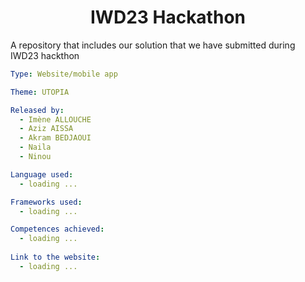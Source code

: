 <h1 align="center">IWD23 Hackathon</h1>

A repository that includes our solution that we have submitted during IWD23 hackthon 


```yaml
Type: Website/mobile app

Theme: UTOPIA

Released by:
  - Imène ALLOUCHE
  - Aziz AISSA
  - Akram BEDJAOUI
  - Naila
  - Ninou

Language used: 
  - loading ...

Frameworks used:
  - loading ...

Competences achieved:
  - loading ... 
  
Link to the website:
  - loading ...
```

